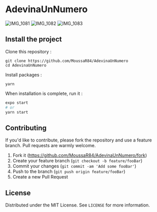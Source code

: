 # AdevinaUnNumero

![IMG_1081](https://user-images.githubusercontent.com/59939024/109006839-bef2cb00-76ab-11eb-873e-856403108802.PNG)
![IMG_1082](https://user-images.githubusercontent.com/59939024/109006844-c0bc8e80-76ab-11eb-8d44-cb5158aef9e8.PNG)
![IMG_1083](https://user-images.githubusercontent.com/59939024/109006848-c1edbb80-76ab-11eb-804d-3d7bf787c536.PNG)

## Install the project

Clone this repository :

```
git clone https://github.com/MoussaR84/AdevinaUnNumero
cd AdevinaUnNumero
```

Install packages :

```
yarn
```

When installation is complete, run it :


```bash
expo start
# or
yarn start
```


## Contributing

If you'd like to contribute, please fork the repository and use a feature branch. Pull requests are warmly welcome.

1. Fork it (<https://github.com/MoussaR84/AdevinaUnNumero/fork>)
2. Create your feature branch (`git checkout -b feature/fooBar`)
3. Commit your changes (`git commit -am 'Add some fooBar'`)
4. Push to the branch (`git push origin feature/fooBar`)
5. Create a new Pull Request

## License

Distributed under the MIT License. See `LICENSE` for more information.
